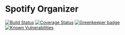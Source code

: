 # Spotify Organizer

[![Build Status](https://travis-ci.org/hyldmo/spotify-organizer.svg?branch=master)](https://travis-ci.org/hyldmo/spotify-organizer)
[![Coverage Status](https://coveralls.io/repos/github/hyldmo/spotify-organizer/badge.svg?branch=master)](https://coveralls.io/github/hyldmo/spotify-organizer?branch=master)
[![Greenkeeper badge](https://badges.greenkeeper.io/hyldmo/spotify-organizer.svg)](https://greenkeeper.io/)
[![Known Vulnerabilities](https://snyk.io/test/github/eivhyl/spotify-organizer/badge.svg?targetFile=package.json)](https://snyk.io/test/github/eivhyl/spotify-organizer?targetFile=package.json)
